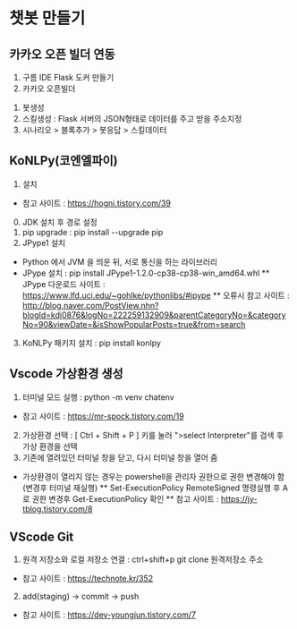 # 챗봇 만들기 

## 카카오 오픈 빌더 연동
1. 구름 IDE Flask 도커 만들기
2. 카카오 오픈빌더  
1) 봇생성
2) 스킬생성 : Flask 서버의 JSON형태로 데이터를 주고 받을 주소지정
3) 시나리오 > 블록추가 > 봇응답 > 스킬데이터 

## KoNLPy(코엔엘파이)
1. 설치 
* 참고 사이트 : https://hogni.tistory.com/39
0) JDK 설치 후 경로 설정 
1) pip upgrade : pip install --upgrade pip 
2) JPype1 설치
* Python 에서 JVM 을 띄운 뒤, 서로 통신을 하는 라이브러리
* JPype 설치 : pip install JPype1-1.2.0-cp38-cp38-win_amd64.whl
** JPype 다운로드 사이트 : https://www.lfd.uci.edu/~gohlke/pythonlibs/#jpype
** 오류시 참고 사이트 : http://blog.naver.com/PostView.nhn?blogId=kdj0876&logNo=222259132909&parentCategoryNo=&categoryNo=90&viewDate=&isShowPopularPosts=true&from=search
3) KoNLPy 패키지 설치 : pip install konlpy
 
## Vscode 가상환경 생성
1. 터미널 모드 실행 : python -m venv chatenv
* 참고 사이트 : https://mr-spock.tistory.com/19
2. 가상환경 선택 : [ Ctrl + Shift + P ] 키를 눌러 ">select Interpreter"를 검색 후 가상 환경을 선택
3. 기존에 열려있던 터미널 창을 닫고, 다시 터미널 창을 열어 줌
* 가상환경이 열리지 않는 경우는 powershell을 관리자 권한으로 권한 변경해야 함(변경후 터미널 재실행)
** Set-ExecutionPolicy RemoteSigned 명령실행 후 A로 권한 변경후 Get-ExecutionPolicy 확인 
** 참고 사이트 : https://jy-tblog.tistory.com/8

## VScode Git 
1. 원격 저장소와 로컬 저장소 연결 : ctrl+shift+p git clone 원격저장소 주소
* 참고 사이트 : https://technote.kr/352
2. add(staging) -> commit -> push 
* 참고 사이트 : https://dev-youngjun.tistory.com/7